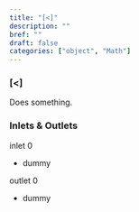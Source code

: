 ```yaml
---
title: "[<]"
description: ""
bref: ""
draft: false
categories: ["object", "Math"]
---
```


### [<]

Does something.

### Inlets & Outlets

inlet 0

 - dummy

outlet 0

 - dummy
 
